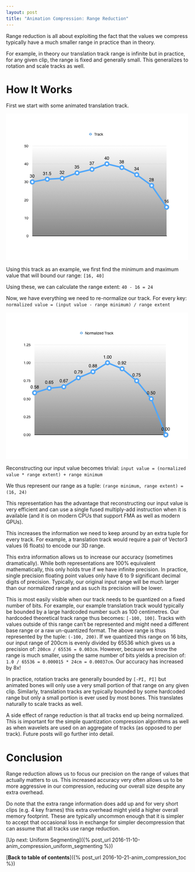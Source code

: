```yaml
---
layout: post
title: "Animation Compression: Range Reduction"
---
```

Range reduction is all about exploiting the fact that the values we compress typically have a much smaller range in practice than in theory.

For example, in theory our translation track range is infinite but in practice, for any given clip, the range is fixed and generally small. This generalizes to rotation and scale tracks as well.

# How It Works

First we start with some animated translation track.

![Animated Track](/public/range_reduction_track.png)

Using this track as an example, we first find the minimum and maximum value that will bound our range: `[16, 40]`

Using these, we can calculate the range extent: `40 - 16 = 24`

Now, we have everything we need to re-normalize our track. For every key: `normalized value = (input value - range minimum) / range extent`

![Normalized Track](/public/range_reduction_normalized_track.png)

Reconstructing our input value becomes trivial: `input value = (normalized value * range extent) + range minimum`

We thus represent our range as a tuple: `(range minimum, range extent) = (16, 24)`

This representation has the advantage that reconstructing our input value is very efficient and can use a single fused multiply-add instruction when it is available (and it is on modern CPUs that support FMA as well as modern GPUs).

This increases the information we need to keep around by an extra tuple for every track. For example, a translation track would require a pair of Vector3 values (6 floats) to encode our 3D range.

This extra information allows us to increase our accuracy (sometimes dramatically). While both representations are 100% equivalent mathematically, this only holds true if we have infinite precision. In practice, single precision floating point values only have 6 to 9 significant decimal digits of precision. Typically, our original input range will be much larger than our normalized range and as such its precision will be lower.

This is most easily visible when our track needs to be quantized on a fixed number of bits. For example, our example translation track would typically be bounded by a large hardcoded number such as 100 centimetres. Our hardcoded theoretical track range thus becomes: `[-100, 100]`. Tracks with values outside of this range can’t be represented and might need a different base range or a raw un-quantized format. The above range is thus represented by the tuple: `(-100, 200)`. If we quantized this range on 16 bits, our input range of 200cm is evenly divided by 65536 which gives us a precision of: `200cm / 65536 = 0.003cm`. However, because we know the range is much smaller, using the same number of bits yields a precision of: `1.0 / 65536 = 0.000015 * 24cm = 0.00037cm`. Our accuracy has increased by 8x!

In practice, rotation tracks are generally bounded by `[-PI, PI]` but animated bones will only use a very small portion of that range on any given clip. Similarly, translation tracks are typically bounded by some hardcoded range but only a small portion is ever used by most bones. This translates naturally to scale tracks as well.

A side effect of range reduction is that all tracks end up being normalized. This is important for the simple quantization compression algorithms as well as when wavelets are used on an aggregate of tracks (as opposed to per track). Future posts will go further into detail.

# Conclusion

Range reduction allows us to focus our precision on the range of values that actually matters to us. This increased accuracy very often allows us to be more aggressive in our compression, reducing our overall size despite any extra overhead.

Do note that the extra range information does add up and for very short clips (e.g. 4 key frames) this extra overhead might yield a higher overall memory footprint. These are typically uncommon enough that it is simpler to accept that occasional loss in exchange for simpler decompression that can assume that all tracks use range reduction.

[Up next: Uniform Segmenting]({% post_url 2016-11-10-anim_compression_uniform_segmenting %})

[**Back to table of contents**]({% post_url 2016-10-21-anim_compression_toc %})

